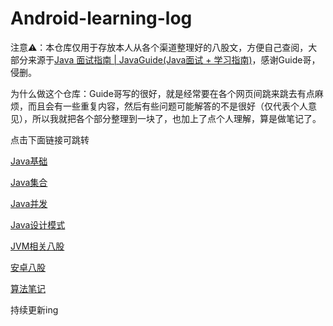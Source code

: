 # Android-learning-log


注意:warning:：本仓库仅用于存放本人从各个渠道整理好的八股文，方便自己查阅，大部分来源于[Java 面试指南 | JavaGuide(Java面试 + 学习指南)](https://javaguide.cn/)，感谢Guide哥，侵删。


为什么做这个仓库：Guide哥写的很好，就是经常要在各个网页间跳来跳去有点麻烦，而且会有一些重复内容，然后有些问题可能解答的不是很好（仅代表个人意见），所以我就把各个部分整理到一块了，也加上了点个人理解，算是做笔记了。

点击下面链接可跳转

[Java基础](https://github.com/shuchaia/Android-learning-log/blob/main/Java基础.md)

[Java集合](https://github.com/shuchaia/Android-learning-log/blob/main/Java集合.md)

[Java并发](https://github.com/shuchaia/Android-learning-log/blob/main/Java并发.md)

[Java设计模式](https://github.com/shuchaia/Android-learning-log/blob/main/Java设计模式.md)

[JVM相关八股](https://github.com/shuchaia/Android-learning-log/blob/main/JVM相关八股.md)

[安卓八股](https://github.com/shuchaia/Android-learning-log/blob/main/安卓八股.md)

[算法笔记](https://github.com/shuchaia/Android-learning-log/blob/main/算法笔记.md)


持续更新ing
